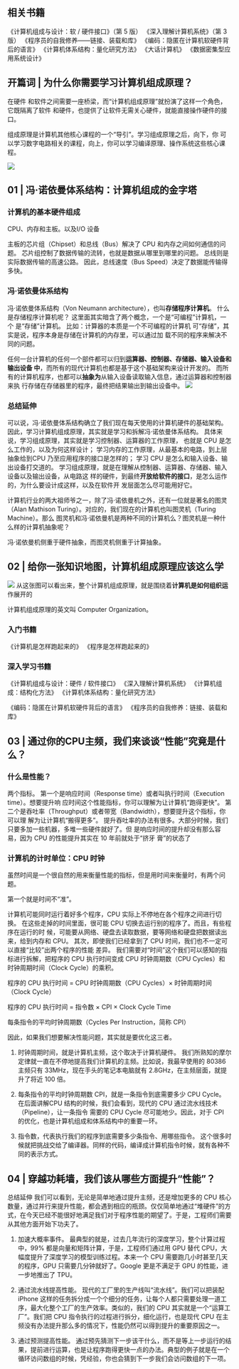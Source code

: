 ## 相关书籍
《计算机组成与设计：软 / 硬件接口》（第 5 版）
《深入理解计算机系统》（第 3 版）
《程序员的自我修养——链接、装载和库》
《编码：隐匿在计算机软硬件背后的语言》
《计算机体系结构：量化研究方法》
《大话计算机》
《数据密集型应用系统设计》





## 开篇词 | 为什么你需要学习计算机组成原理？


在硬件 和软件之间需要一座桥梁，而“计算机组成原理”就扮演了这样一个角色，它既隔离了软件 
和硬件，也提供了让软件无需关心硬件，就能直接操作硬件的接口。


组成原理是计算机其他核心课程的一个“导引”。学习组成原理之后，向下，你
可以学习数字电路相关的课程，向上，你可以学习编译原理、操作系统这些核心课程。

![](https://sunxvming.com/imgs/0efe734b-2a83-4d17-a436-20d05013be06.jpg) 

## 01 | 冯·诺依曼体系结构：计算机组成的金字塔
### 计算机的基本硬件组成

CPU、内存和主板。以及I/O 设备

主板的芯片组（Chipset）和总线（Bus）解决了 CPU 和内存之间如何通信的问题。
芯片组控制了数据传输的流转，也就是数据从哪里到哪里的问题。
总线则是实际数据传输的高速公路。
因此，总线速度（Bus Speed）决定了数据能传输得多快。

### 冯·诺依曼体系结构
冯·诺依曼体系结构（Von Neumann  architecture），也叫**存储程序计算机**。
什么是存储程序计算机呢？
这里面其实暗含了两个概念，一个是“可编程”计算机，一个 是“存储”计算机。
比如：计算器的本质是一个不可编程的计算机
可“存储”，其实是说，程序本身是存储在计算机的内存里，可以通过加
载不同的程序来解决不同的问题。


任何一台计算机的任何一个部件都可以归到**运算器、控制器、存储器、输入设备和输出设备
中**，而所有的现代计算机也都是基于这个基础架构来设计开发的。
而所有的计算机程序，也都可以**抽象为**从输入设备读取输入信息，通过运算器和控制器来执
行存储在存储器里的程序，最终把结果输出到输出设备中。
![](https://sunxvming.com/imgs/97c511a0-72f1-4fda-8157-46316b85616a.jpg)

### 总结延伸
可以说，冯·诺依曼体系结构确立了我们现在每天使用的计算机硬件的基础架构。
因此，学习计算机组成原理，其实就是学习和拆解冯·诺依曼体系结构。
具体来说，学习组成原理，其实就是学习控制器、运算器的工作原理，
也就是 CPU 是怎么工作的，以及为何这样设计；
学习内存的工作原理，从最基本的电路，到上层抽象给到CPU 乃至应用程序的接口是怎样的；
学习 CPU 是怎么和输入设备、输出设备打交道的。
学习组成原理，就是在理解从控制器、运算器、存储器、输入设备以及输出设备，从电路这
样的硬件，到最终**开放给软件的接口**，是怎么运作的，为什么要设计成这样，以及在软件开
发层面怎么尽可能用好它。


计算机行业的两大祖师爷之一，除了冯·诺依曼机之外，还有一位就是著名的图灵（Alan
Mathison Turing）。对应的，我们现在的计算机也叫图灵机（Turing Machine）。那么
图灵机和冯·诺依曼机是两种不同的计算机么？图灵机是一种什么样的计算机抽象呢？


冯·诺依曼机侧重于硬件抽象，而图灵机侧重于计算抽象。



## 02 | 给你一张知识地图，计算机组成原理应该这么学

![](https://sunxvming.com/imgs/87730ea6-99a1-4e4d-bb5d-8afec012e85c.jpg)
从这张图可以看出来，整个计算机组成原理，就是围绕着**计算机是如何组织运**作展开的

计算机组成原理的英文叫 Computer Organization。

### 入门书籍
《计算机是怎样跑起来的》
《程序是怎样跑起来的》

### 深入学习书籍
《计算机组成与设计：硬件 / 软件接口》
《深入理解计算机系统》
《计算机组成：结构化方法》
《计算机体系结构：量化研究方法》

《编码：隐匿在计算机软硬件背后的语言》
《程序员的自我修养：链接、装载和库》

## 03 | 通过你的CPU主频，我们来谈谈“性能”究竟是什么？

### 什么是性能？
两个指标。
第一个是响应时间（Response time）或者叫执行时间（Execution time）。想要提升响
应时间这个性能指标，你可以理解为让计算机“跑得更快”。
第二个是吞吐率（Throughput）或者带宽（Bandwidth），想要提升这个指标，你可以理
解为让计算机“搬得更多”。
提升吞吐率的办法有很多。大部分时候，我们只要多加一些机器，多堆一些硬件就好了。但
是响应时间的提升却没有那么容易，因为 CPU 的性能提升其实在 10 年前就处于“挤牙
膏”的状态了


### 计算机的计时单位：CPU 时钟
虽然时间是一个很自然的用来衡量性能的指标，但是用时间来衡量时，有两个问题。

第一个就是时间不“准”。

计算机可能同时运行着好多个程序，CPU 实际上不停地在各个程序之间进行切换。
在这些走掉的时间里面，很可能 CPU 切换去运行别的程序了。而且，有些程序在运行的时
候，可能要从网络、硬盘去读取数据，要等网络和硬盘把数据读出来，给到内存和 CPU。
其次，即使我们已经拿到了 CPU 时间，我们也不一定可以直接“比较”出两个程序的性能
差异。
我们需要对“时间”这个我们可以感知的指标进行拆解，把程序的 CPU 执行时间变成 CPU
时钟周期数（CPU Cycles）和 时钟周期时间（Clock Cycle）的乘积。


程序的 CPU 执行时间 = CPU 时钟周期数（CPU Cycles）× 时钟周期时间（Clock Cycle）

程序的 CPU 执行时间 = 指令数 × CPI × Clock Cycle Time

每条指令的平均时钟周期数（Cycles Per Instruction，简称 CPI）


因此，如果我们想要解决性能问题，其实就是要优化这三者。
1. 时钟周期时间，就是计算机主频，这个取决于计算机硬件。
我们所熟知的摩尔定律就一直在不停地提高我们计算机的主频。比如说，我最早使用的 80386 主频只有 33MHz，现在手头的笔记本电脑就有 2.8GHz，在主频层面，就提升了将近 100 倍。

2. 每条指令的平均时钟周期数 CPI，就是一条指令到底需要多少 CPU Cycle。
在后面讲解CPU 结构的时候，我们会看到，现代的 CPU 通过流水线技术（Pipeline），让一条指令
需要的 CPU Cycle 尽可能地少。因此，对于 CPI 的优化，也是计算机组成和体系结构中的重要一环。

3. 指令数，代表执行我们的程序到底需要多少条指令、用哪些指令。
这个很多时候就把挑战交给了编译器。同样的代码，编译成计算机指令时候，就有各种不同的表示方式。




## 04 | 穿越功耗墙，我们该从哪些方面提升“性能”？
总结延伸
我们可以看到，无论是简单地通过提升主频，还是增加更多的 CPU 核心数量，通过并行来提升性能，都会遇到相应的瓶颈。仅仅简单地通过“堆硬件”的方式，在今天已经不能很好地满足我们对于程序性能的期望了。于是，工程师们需要从其他方面开始下功夫了。
1. 加速大概率事件。
最典型的就是，过去几年流行的深度学习，整个计算过程中，99% 都是向量和矩阵计算，于是，工程师们通过用 GPU 替代 CPU，大幅度提升了深度学习的模型训练过程。本来一个 CPU 需要跑几小时甚至几天的程序，GPU 只需要几分钟就好了。Google 更是不满足于 GPU 的性能，进一步地推出了 TPU。

2. 通过流水线提高性能。
现代的工厂里的生产线叫“流水线”。我们可以把装配 iPhone 这样的任务拆分成一个个细分的任务，让每个人都只需要处理一道工序，最大化整个工厂的生产效率。类似的，我们的 CPU 其实就是一个“运算工厂”。我们把 CPU 指令执行的过程进行拆分，细化运行，也是现代 CPU 在主频没有办法提升那么多的情况下，性能仍然可以得到提升的重要原因之一。

3. 通过预测提高性能。
通过预先猜测下一步该干什么，而不是等上一步运行的结果，提前进行运算，也是让程序跑得更快一点的办法。典型的例子就是在一个循环访问数组的时候，凭经验，你也会猜到下一步我们会访问数组的下一项。


